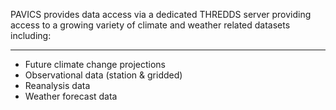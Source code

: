 PAVICS provides data access via a dedicated THREDDS server
providing access to a growing variety of climate and weather related datasets including:
___
* Future climate change projections
* Observational data (station & gridded)
* Reanalysis data
* Weather forecast data